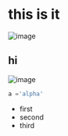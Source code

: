 # this is it

![image](gidapptools/data/images/placeholder.png)

## hi

![image](tools/reports/coverage/html/favicon_32.png "woooohoooo")

```python
a ='alpha'
```

- first
- second
- third
